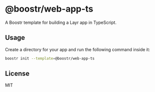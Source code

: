 # @boostr/web-app-ts

A Boostr template for building a Layr app in TypeScript.

## Usage

Create a directory for your app and run the following command inside it:

```sh
boostr init --template=@boostr/web-app-ts
```

## License

MIT
